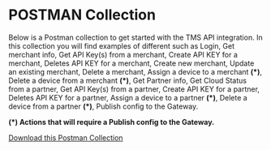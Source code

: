 
# POSTMAN Collection

Below is a Postman collection to get started with the TMS API integration. In this collection you will find examples of different such as Login, Get merchant info, Get API Key(s) from a merchant, Create API KEY for a merchant, Deletes API KEY for a merchant, Create new merchant, Update an existing merchant, Delete a merchant, Assign a device to a merchant **(*)**, Delete a device from a merchant **(*)**, Get Partner info, Get Cloud Status from a partner, Get API Key(s) from a partner, Create API KEY for a partner, Deletes API KEY for a partner, Assign a device to a partner **(*)**, Delete a device from a partner **(*)**, Publish config to the Gateway.

**(*) Actions that will require a Publish config to the Gateway.**


[Download this Postman Collection](/files/Handpoint_TMS_API_2024.json.zip)
